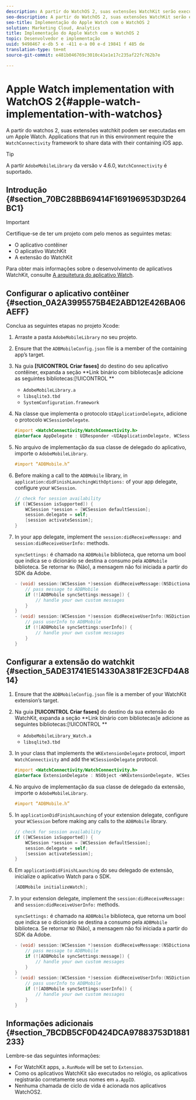 ```yaml
---
description: A partir do WatchOS 2, suas extensões WatchKit serão executadas em um dispositivo Apple Watch. Os aplicativos executados neste ambiente exigem a estrutura WatchConnectivity para compartilhar dados com o aplicativo iOS contentor.
seo-description: A partir do WatchOS 2, suas extensões WatchKit serão executadas em um dispositivo Apple Watch. Os aplicativos executados neste ambiente exigem a estrutura WatchConnectivity para compartilhar dados com o aplicativo iOS contentor.
seo-title: Implementação do Apple Watch com o WatchOS 2
solution: Marketing Cloud, Analytics
title: Implementação do Apple Watch com o WatchOS 2
topic: Desenvolvedor e implementação
uuid: 9498467 e-db 5 e -411 e-a 00 e-d 19841 f 485 de
translation-type: tm+mt
source-git-commit: e481b046769c3010c41e1e17c235af22fc762b7e

---
```



# Apple Watch implementation with WatchOS 2{#apple-watch-implementation-with-watchos}

A partir do watchos 2, suas extensões watchkit podem ser executadas em um Apple Watch. Applications that run in this environment require the `WatchConnectivity` framework to share data with their containing iOS app.

>[!TIP]
>
>A partir `AdobeMobileLibrary` da versão v 4.6.0, `WatchConnectivity` é suportado.

## Introdução {#section_70BC28BB69414F169196953D3D264BC1}

>[!IMPORTANT]
>
>Certifique-se de ter um projeto com pelo menos as seguintes metas:
>
>* O aplicativo contêiner
>* O aplicativo WatchKit
>* A extensão do WatchKit
>



Para obter mais informações sobre o desenvolvimento de aplicativos WatchKit, consulte [A arquitetura do aplicativo Watch](https://developer.apple.com/library/ios/documentation/General/Conceptual/WatchKitProgrammingGuide/DesigningaWatchKitApp.html#//apple_ref/doc/uid/TP40014969-CH3-SW1).

## Configurar o aplicativo contêiner {#section_0A2A3995575B4E2ABD12E426BA06AEFF}

Conclua as seguintes etapas no projeto Xcode:

1. Arraste a pasta `AdobeMobileLibrary` no seu projeto.
1. Ensure that the `ADBMobileConfig.json` file is a member of the containing app’s target.
1. Na guia **[!UICONTROL Criar fases]** do destino do seu aplicativo contêiner, expanda a seção **Link binário com bibliotecas]e adicione as seguintes bibliotecas:[!UICONTROL **

   * `AdobeMobileLibrary.a`
   * `libsqlite3.tbd`
   * `SystemConfiguration.framework`

1. Na classe que implementa o protocolo `UIApplicationDelegate`, adicione o protocolo `WCSessionDelegate`.

   ```objective-c
   #import <WatchConnectivity/WatchConnectivity.h> 
   @interface AppDelegate : UIResponder <UIApplicationDelegate, WCSessionDelegate>
   ```

1. No arquivo de implementação da sua classe de delegado do aplicativo, importe o `AdobeMobileLibrary`.

   ```objective-c
   #import “ADBMobile.h”
   ```

1. Before making a call to the `ADBMobile` library, in `application:didFinishLaunchingWithOptions:` of your app delegate, configure your `WCSession`.

   ```objective-c
   // check for session availability 
   if ([WCSession isSupported]) { 
       WCSession *session = [WCSession defaultSession]; 
       session.delegate = self; 
       [session activateSession]; 
   }
   ```

1. In your app delegate, implement the `session:didReceiveMessage:` and `session:didReceiveUserInfo:` methods.

   `syncSettings:` é chamado na `ADBMobile` biblioteca, que retorna um bool que indica se o dicionário se destina a consumo pela `ADBMobile` biblioteca. Se retornar `No` (Não), a mensagem não foi iniciada a partir do SDK da Adobe.

   ```objective-c
   - (void) session:(WCSession *)session didReceiveMessage:(NSDictionary<NSString *,id> *)message { 
       // pass message to ADBMobile 
       if (![ADBMobile syncSettings:message]) { 
           // handle your own custom messages 
       } 
   } 
   - (void) session:(WCSession *)session didReceiveUserInfo:(NSDictionary<NSString *,id> *)userInfo { 
       // pass userInfo to ADBMobile 
       if (![ADBMobile syncSettings:userInfo]) { 
           // handle your own custom messages 
       } 
   } 
   ```

## Configurar a extensão do watchkit {#section_5ADE31741E514330A381F2E3CFD4A814}

1. Ensure that the `ADBMobileConfig.json` file is a member of your WatchKit extension’s target.
1. Na guia **[!UICONTROL Criar fases]** do destino da sua extensão do WatchKit, expanda a seção **Link binário com bibliotecas]e adicione as seguintes bibliotecas:[!UICONTROL **

   * `AdobeMobileLibrary_Watch.a`
   * `libsqlite3.tbd`

1. In your class that implements the `WKExtensionDelegate` protocol, import `WatchConnectivity` and add the `WCSessionDelegate` protocol.

   ```objective-c
   #import <WatchConnectivity/WatchConnectivity.h> 
   @interface ExtensionDelegate : NSObject <WKExtensionDelegate, WCSessionDelegate>
   ```

1. No arquivo de implementação da sua classe de delegado da extensão, importe o `AdobeMobileLibrary`.

   ```objective-c
   #import “ADBMobile.h”
   ```

1. In `applicationDidFinishLaunching` of your extension delegate, configure your `WCSession` before making any calls to the `ADBMobile` library.

   ```objective-c
   // check for session availability 
   if ([WCSession isSupported]) { 
       WCSession *session = [WCSession defaultSession]; 
       session.delegate = self; 
       [session activateSession]; 
   }
   ```

1. Em `applicationDidFinishLaunching` do seu delegado de extensão, inicialize o aplicativo Watch para o SDK.

   ```objective-c
   [ADBMobile initializeWatch];
   ```

1. In your extension delegate, implement the `session:didReceiveMessage:` and `session:didReceiveUserInfo:` methods.

   `syncSettings:` é chamado na `ADBMobile` biblioteca, que retorna um bool que indica se o dicionário se destina a consumo pela `ADBMobile` biblioteca. Se retornar `NO` (Não), a mensagem não foi iniciada a partir do SDK da Adobe.

   ```objective-c
   - (void) session:(WCSession *)session didReceiveMessage:(NSDictionary<NSString *,id> *)message { 
       // pass message to ADBMobile 
       if (![ADBMobile syncSettings:message]) { 
           // handle your own custom messages 
       } 
   } 
   - (void) session:(WCSession *)session didReceiveUserInfo:(NSDictionary<NSString *,id> *)userInfo { 
       // pass userInfo to ADBMobile 
       if (![ADBMobile syncSettings:userInfo]) { 
           // handle your own custom messages 
       } 
   } 
   ```

## Informações adicionais {#section_7BCDB5CF0D424DCA97883753D1881233}

Lembre-se das seguintes informações:

* For WatchKit apps, `a.RunMode` will be set to `Extension`.
* Como os aplicativos WatchKit são executados no relógio, os aplicativos registrarão corretamente seus nomes em `a.AppID`.
* Nenhuma chamada de ciclo de vida é acionada nos aplicativos WatchOS2.

